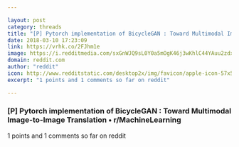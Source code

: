 ```yaml
---

layout: post
category: threads
title: "[P] Pytorch implementation of BicycleGAN : Toward Multimodal Image-to-Image Translation"
date: 2018-03-10 17:23:09
link: https://vrhk.co/2FJhm1e
image: https://i.redditmedia.com/sxGnWJQ9sL0Y0a5mOgK46j3wKhlC44YAuu2zdxxScsA.jpg?w=216&s=55cc149e81b00486947fe2178b8e1ac9
domain: reddit.com
author: "reddit"
icon: http://www.redditstatic.com/desktop2x/img/favicon/apple-icon-57x57.png
excerpt: "1 points and 1 comments so far on reddit"

---
```


### [P] Pytorch implementation of BicycleGAN : Toward Multimodal Image-to-Image Translation • r/MachineLearning

1 points and 1 comments so far on reddit